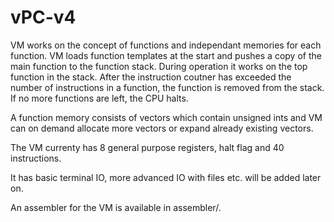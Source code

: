 # vPC-v4

VM works on the concept of functions and independant memories for each function.
VM loads function templates at the start and pushes a copy of the main function to the function stack.
During operation it works on the top function in the stack. After the instruction coutner has exceeded the number
of instructions in a function, the function is removed from the stack. If no more functions are left, the CPU halts.

A function memory consists of vectors which contain unsigned ints and VM can on demand 
allocate more vectors or expand already existing vectors.

The VM currenty has 8 general purpose registers, halt flag and 40 instructions.

It has basic terminal IO, more advanced IO with files etc. will be added later on.

An assembler for the VM is available in assembler/.
